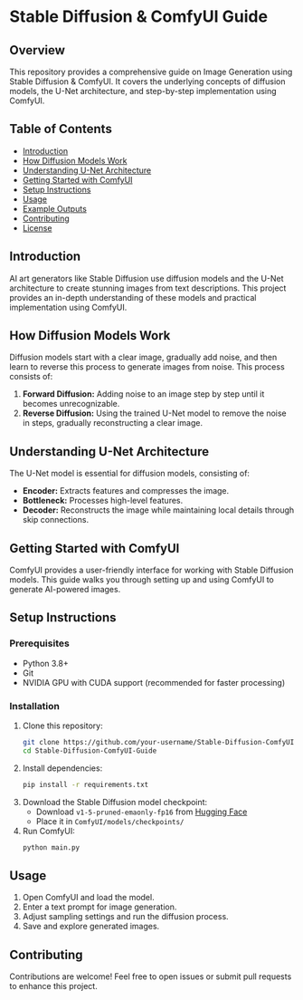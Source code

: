 # Stable Diffusion & ComfyUI Guide

## Overview
This repository provides a comprehensive guide on Image Generation using Stable Diffusion & ComfyUI. It covers the underlying concepts of diffusion models, the U-Net architecture, and step-by-step implementation using ComfyUI.

## Table of Contents
- [Introduction](#introduction)
- [How Diffusion Models Work](#how-diffusion-models-work)
- [Understanding U-Net Architecture](#understanding-u-net-architecture)
- [Getting Started with ComfyUI](#getting-started-with-comfyui)
- [Setup Instructions](#setup-instructions)
- [Usage](#usage)
- [Example Outputs](#example-outputs)
- [Contributing](#contributing)
- [License](#license)

## Introduction
AI art generators like Stable Diffusion use diffusion models and the U-Net architecture to create stunning images from text descriptions. This project provides an in-depth understanding of these models and practical implementation using ComfyUI.

## How Diffusion Models Work
Diffusion models start with a clear image, gradually add noise, and then learn to reverse this process to generate images from noise. This process consists of:
1. **Forward Diffusion:** Adding noise to an image step by step until it becomes unrecognizable.
2. **Reverse Diffusion:** Using the trained U-Net model to remove the noise in steps, gradually reconstructing a clear image.

## Understanding U-Net Architecture
The U-Net model is essential for diffusion models, consisting of:
- **Encoder:** Extracts features and compresses the image.
- **Bottleneck:** Processes high-level features.
- **Decoder:** Reconstructs the image while maintaining local details through skip connections.

## Getting Started with ComfyUI
ComfyUI provides a user-friendly interface for working with Stable Diffusion models. This guide walks you through setting up and using ComfyUI to generate AI-powered images.

## Setup Instructions
### Prerequisites
- Python 3.8+
- Git
- NVIDIA GPU with CUDA support (recommended for faster processing)

### Installation
1. Clone this repository:
   ```bash
   git clone https://github.com/your-username/Stable-Diffusion-ComfyUI-Guide.git
   cd Stable-Diffusion-ComfyUI-Guide
   ```
2. Install dependencies:
   ```bash
   pip install -r requirements.txt
   ```
3. Download the Stable Diffusion model checkpoint:
   - Download `v1-5-pruned-emaonly-fp16` from [Hugging Face](https://huggingface.co/)
   - Place it in `ComfyUI/models/checkpoints/`
4. Run ComfyUI:
   ```bash
   python main.py
   ```

## Usage
1. Open ComfyUI and load the model.
2. Enter a text prompt for image generation.
3. Adjust sampling settings and run the diffusion process.
4. Save and explore generated images.

## Contributing
Contributions are welcome! Feel free to open issues or submit pull requests to enhance this project.
